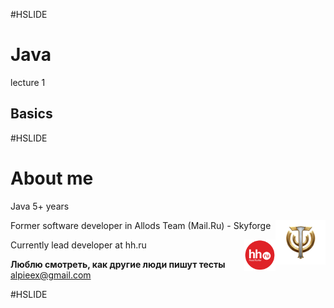 #HSLIDE
# Java
lecture 1
## Basics

#HSLIDE
# About me
Java 5+ years  

<img src="lecture01/presentation/assets/img/sf.png" alt="sf" align="middle" style="width: 80px; float: right;"/> Former software developer in Allods Team (Mail.Ru) - Skyforge

<img src="lecture01/presentation/assets/img/hh.png" alt="hh" align="middle" style="width: 50px; float: right;"/> Currently lead developer at hh.ru


**Люблю смотреть, как другие люди пишут тесты**
alpieex@gmail.com

#HSLIDE
